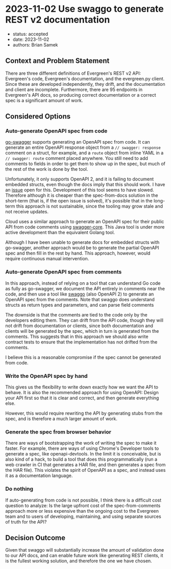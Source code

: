 # 2023-11-02 Use swaggo to generate REST v2 documentation

* status: accepted
* date: 2023-11-02
* authors: Brian Samek

## Context and Problem Statement

There are three different definitions of Evergreen's REST v2 API: Evergreen's
code, Evergreen's documentation, and the evergreen.py client. Since these are
developed independently, they drift, and the documentation and client are
incomplete. Furthermore, there are 95 endpoints in Evergreen's API docs, so
producing correct documentation or a correct spec is a significant amount of
work.

## Considered Options

### Auto-generate OpenAPI spec from code

[go-swagger](https://github.com/go-swagger/go-swagger) supports generating an
OpenAPI spec from code. It can generate an entire OpenAPI response object from a
`// swagger: response` comment on a struct, for example, and a `route` object
from inline YAML in a `// swagger: route` comment placed anywhere. You still
need to add comments to fields in order to get them to show up in the spec, but
much of the rest of the work is done by the tool.

Unfortunately, it only supports OpenAPI 2, and it is failing to document
embedded structs, even though the docs imply that this should work. I have an
[issue](https://github.com/go-swagger/go-swagger/issues/2980) open for this.
Development of this tool seems to have slowed. Therefore although it is cheaper
than the spec-from-docs solution in the short-term (that is, if the open issue
is solved), it's possible that in the long-term this approach is not
sustainable, since the tooling may grow stale and not receive updates.

Cloud uses a similar approach to generate an OpenAPI spec for their public API
from code comments using
[swagger-core](https://github.com/swagger-api/swagger-core). This Java tool is
under more active development than the equivalent Golang tool. 

Although I have been unable to generate docs for embedded structs with
go-swagger, another approach would be to generate the partial OpenAPI spec and
then fill in the rest by hand. This approach, however, would require continuous
manual intervention.

### Auto-generate OpenAPI spec from comments

In this approach, instead of relying on a tool that can understand Go code as
fully as go-swagger, we document the API entirely in comments near the code, and
then use a tool like [swaggo](https://github.com/swaggo/swag) (also OpenAPI 2)
to generate an OpenAPI spec from the comments. Note that swaggo does understand
structs as return types and parameters, and can parse field comments

The downside is that the comments are tied to the code only by the developers
editing them. They can drift from the API code, though they will not drift from
documentation or clients, since both documentation and clients will be generated
by the spec, which in turn is generated from the comments. This suggests that in
this approach we should also write contract tests to ensure that the
implementation has not drifted from the comments.

I believe this is a reasonable compromise if the spec cannot be generated from
code.  

### Write the OpenAPI spec by hand 

This gives us the flexibility to write down exactly how we want the API to
behave. It is also the recommended approach for using OpenAPI: Design your API
first so that it is clear and correct, and then generate everything else. 

However, this would require rewriting the API by generating stubs from the spec,
and is therefore a much larger amount of work.

### Generate the spec from browser behavior

There are ways of bootstrapping the work of writing the spec to make it faster.
For example, there are ways of using Chrome's Developer tools to generate a
spec, like openapi-devtools. In the limit it is conceivable, but is also kind of
a hack, to build a tool that does this programmatically (run a web crawler in CI
that generates a HAR file, and then generates a spec from the HAR file). This
violates the spirit of OpenAPI as a spec, and instead uses it as a documentation
language.

### Do nothing

If auto-generating from code is not possible, I think there is a difficult cost
question to analyze: Is the large upfront cost of the spec-from-comments
approach more or less expensive than the ongoing cost to the Evergreen team and
to users of developing, maintaining, and using separate sources of truth for the
API?

## Decision Outcome

Given that swaggo will substantially increase the amount of validation done to
our API docs, and can enable future work like generating REST clients, it is the
fullest working solution, and therefore the one we have chosen.
